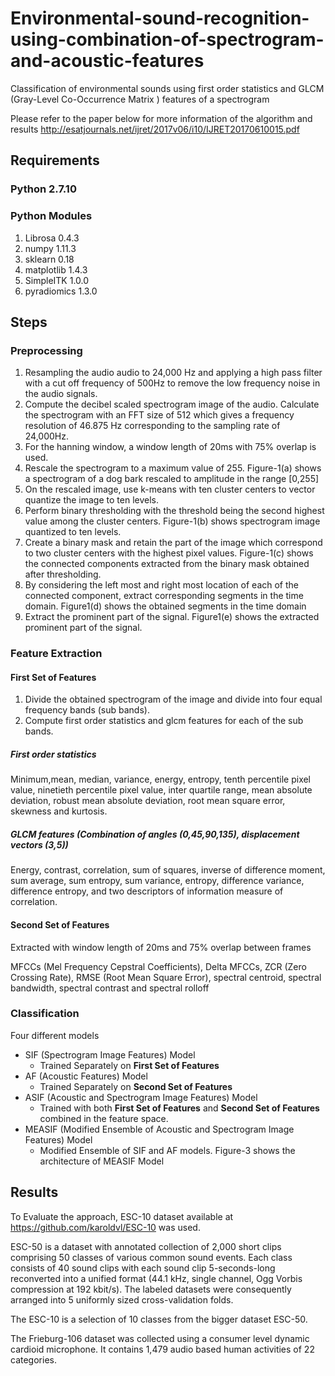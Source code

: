 # Environmental-sound-recognition-using-combination-of-spectrogram-and-acoustic-features
Classification of environmental sounds using first order statistics and GLCM (Gray-Level Co-Occurrence Matrix ) features of a spectrogram 

Please refer to the paper below for more information of the algorithm and results
http://esatjournals.net/ijret/2017v06/i10/IJRET20170610015.pdf

## Requirements

### Python 2.7.10

### Python Modules
1.  Librosa 0.4.3
2.  numpy 1.11.3
3.  sklearn 0.18
4.  matplotlib 1.4.3
5.  SimpleITK 1.0.0
6.  pyradiomics 1.3.0



## Steps 

### Preprocessing
1.  Resampling the audio audio to 24,000 Hz and applying a high pass filter with a cut off frequency of 500Hz to remove the low frequency noise in the audio signals. 
2.  Compute the decibel scaled spectrogram image of the audio. Calculate the spectrogram with an FFT size of 512 which gives a frequency resolution of 46.875 Hz corresponding to the sampling rate of 24,000Hz. 
3.  For the hanning window,  a window length of 20ms with 75% overlap is used. 
4.  Rescale the spectrogram to a maximum value of 255. Figure-1(a) shows a spectrogram of a dog bark rescaled to amplitude in the range [0,255]
5.  On the rescaled image, use k-means with ten cluster centers to vector quantize the image to ten levels. 
6.  Perform binary thresholding with the threshold being the second highest value among the cluster centers. Figure-1(b) shows spectrogram image quantized to ten levels.  
7.  Create a binary mask and retain the part of the image which correspond to two cluster centers with the highest pixel values. Figure-1(c) shows the connected components extracted from the binary mask obtained after thresholding. 
8.  By considering the left most and right most location of each of the connected component, extract corresponding segments in the time domain. Figure1(d) shows the obtained segments in the time domain 
9.  Extract the prominent part of the signal.  Figure1(e) shows  the extracted prominent part of the signal.

### Feature Extraction

#### **First Set of Features**
1.  Divide the obtained spectrogram of the image and divide into four equal frequency bands (sub bands).
2.  Compute first order statistics and glcm features for each of the sub bands.

##### **First order statistics**
Minimum,mean, median, variance, energy, entropy, tenth percentile pixel value, ninetieth percentile pixel value, inter quartile range, mean absolute deviation, robust mean absolute deviation, root mean square error, skewness and kurtosis. 

##### **GLCM features (Combination of angles (0,45,90,135), displacement vectors (3,5))**
Energy, contrast, correlation, sum of squares, inverse of difference moment, sum average, sum entropy, sum variance, entropy, difference variance, difference entropy, and two descriptors of information measure of correlation.

#### **Second Set of Features**
Extracted with window length of 20ms and 75% overlap between frames 

MFCCs (Mel Frequency Cepstral Coefficients), Delta MFCCs, ZCR (Zero Crossing Rate), RMSE (Root Mean Square Error), spectral centroid, spectral bandwidth, spectral contrast and spectral rolloff 

### Classification

Four different models

-  SIF (Spectrogram Image Features) Model
    - Trained Separately on **First Set of Features**
-  AF  (Acoustic Features) Model
    - Trained Separately on **Second Set of Features**
-  ASIF  (Acoustic and Spectrogram Image Features) Model
    - Trained with both  **First Set of Features** and **Second Set of Features** combined in the feature space.
-  MEASIF (Modified Ensemble of Acoustic and Spectrogram Image Features) Model
    - Modified Ensemble of SIF and AF models. Figure-3 shows the architecture of MEASIF Model

## Results
To Evaluate the approach, ESC-10 dataset available at https://github.com/karoldvl/ESC-10 was used.

ESC-50 is a dataset with annotated collection of 2,000 short clips comprising 50 classes of various common sound events. Each class consists of 40 sound clips with each sound clip 5-seconds-long reconverted into a unified format (44.1 kHz, single channel, Ogg Vorbis compression at 192 kbit/s). The labeled datasets were consequently arranged into 5 uniformly sized cross-validation folds.

The ESC-10 is a selection of 10 classes from the bigger dataset ESC-50.

The Frieburg-106 dataset was collected using a consumer level dynamic cardioid microphone. It contains 1,479 audio based human activities of 22 categories.



